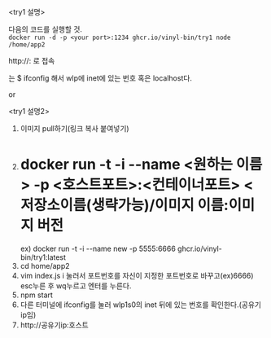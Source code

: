<try1 설명>

다음의 코드를 실행할 것.   
`docker run -d -p <your port>:1234 ghcr.io/vinyl-bin/try1 node /home/app2`

http://<your ip>:<your port> 로 접속

<your ip>는 $ ifconfig 해서 wlp에 inet에 있는 번호 혹은 localhost다.

or

<try1 설명2>
1. 이미지 pull하기(링크 복사 붙여넣기)
2. # docker run -t -i --name <원하는 이름> -p <호스트포트>:<컨테이너포트> <저장소이름(생략가능)/이미지 이름:이미지 버전
    ex) docker run -t -i --name new -p 5555:6666 ghcr.io/vinyl-bin/try1:latest
3. cd home/app2
4. vim index.js
   i 눌러서 포트번호를 자신이 지정한 포트번호로 바꾸고(ex)6666) esc누른 후 wq누르고 엔터를 누른다.
5. npm start
6. 다른 터미널에 ifconfig를 눌러 wlp1s0의 inet 뒤에 있는 번호를 확인한다.(공유기 ip임)
7. http://공유기ip:호스트
